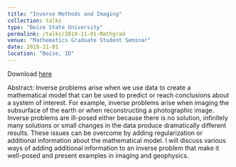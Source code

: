 ```yaml
---
title: "Inverse Methods and Imaging"
collection: talks
type: "Boise State University"
permalink: /talks/2019-11-01-Mathgrad
venue: "Mathematics Graduate Student Seminar"
date: 2019-11-01
location: "Boise, ID"
---
```


Download [here](https://jodimead.github.io/files/talks/Mathgrad19.pdf)

Abstract: Inverse problems arise when we use data to create a mathematical model that can be used to predict or reach conclusions about a system of interest. For example, inverse problems arise when imaging the subsurface of the earth or when reconstructing a photographic image. Inverse problems are ill-posed either because there is no solution, infinitely many solutions or small changes in the data produce dramatically different results. These issues can be overcome by adding regularization or additional information about the mathematical model. I will discuss various ways of adding additional information to an inverse problem that make it well-posed and present examples in imaging and geophysics.
